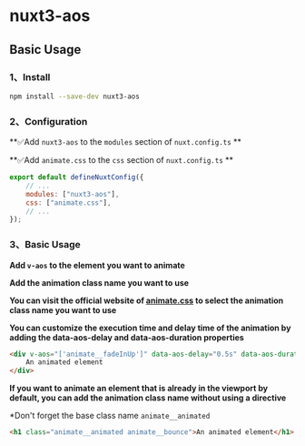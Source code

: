 # nuxt3-aos

## Basic Usage

### 1、Install

```bash
npm install --save-dev nuxt3-aos
```

### 2、Configuration

**✅Add `nuxt3-aos` to the `modules` section of `nuxt.config.ts` **

**✅Add `animate.css` to the `css` section of `nuxt.config.ts` **

```js
export default defineNuxtConfig({
	// ...
	modules: ["nuxt3-aos"],
	css: ["animate.css"],
	// ...
});
```

### 3、Basic Usage

**Add `v-aos` to the element you want to animate**

**Add the animation class name you want to use**

**You can visit the official website of [animate.css](https://animate.style/) to select the animation class name you want to use**

**You can customize the execution time and delay time of the animation by adding the data-aos-delay and data-aos-duration properties**

```html
<div v-aos="['animate__fadeInUp']" data-aos-delay="0.5s" data-aos-duration="1s">
	An animated element
</div>
```

**If you want to animate an element that is already in the viewport by default, you can add the animation class name without using a directive**

*Don't forget the base class name `animate__animated` 

```html
<h1 class="animate__animated animate__bounce">An animated element</h1>
```

